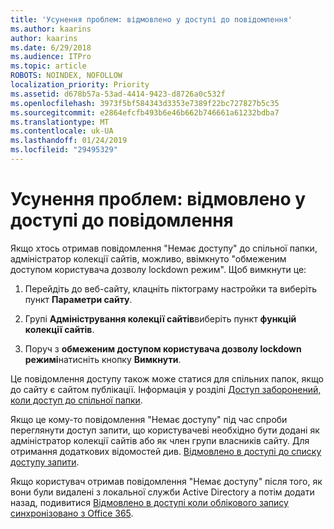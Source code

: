 ```yaml
---
title: 'Усунення проблем: відмовлено у доступі до повідомлення'
ms.author: kaarins
author: kaarins
ms.date: 6/29/2018
ms.audience: ITPro
ms.topic: article
ROBOTS: NOINDEX, NOFOLLOW
localization_priority: Priority
ms.assetid: d678b57a-53ad-4414-9423-d8726a0c532f
ms.openlocfilehash: 3973f5bf584343d3353e7389f22bc727827b5c35
ms.sourcegitcommit: e2864efcfb493b6e46b662b746661a61232bdba7
ms.translationtype: MT
ms.contentlocale: uk-UA
ms.lasthandoff: 01/24/2019
ms.locfileid: "29495329"
---
```

# <a name="troubleshoot-access-denied-messages"></a>Усунення проблем: відмовлено у доступі до повідомлення

Якщо хтось отримав повідомлення "Немає доступу" до спільної папки, адміністратор колекції сайтів, можливо, ввімкнуто "обмеженим доступом користувача дозволу lockdown режим". Щоб вимкнути це: 
  
1. Перейдіть до веб-сайту, клацніть піктограму настройки та виберіть пункт **Параметри сайту**.
    
2. Групі **Адміністрування колекції сайтів**виберіть пункт **функцій колекції сайтів**.
    
3. Поруч з **обмеженим доступом користувача дозволу lockdown режимі**натисніть кнопку **Вимкнути**.
    
Це повідомлення доступу також може статися для спільних папок, якщо до сайту є сайтом публікації. Інформація у розділі [Доступ заборонений, коли доступ до спільної папки](https://go.microsoft.com/fwlink/?linkid=2004317).
  
Якщо це кому-то повідомлення "Немає доступу" під час спроби переглянути доступ запити, що користувачеві необхідно бути додані як адміністратор колекції сайтів або як член групи власників сайту. Для отримання додаткових відомостей див. [Відмовлено в доступі до списку доступу запити](https://go.microsoft.com/fwlink/?linkid=2004220).
  
Якщо користувач отримав повідомлення "Немає доступу" після того, як вони були видалені з локальної служби Active Directory а потім додати назад, подивитися [Відмовлено в доступі коли облікового запису синхронізовано з Office 365](https://go.microsoft.com/fwlink/?linkid=2004318).
  

